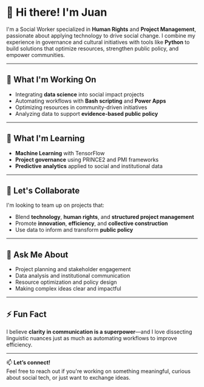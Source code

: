 # 👋 Hi there! I'm Juan

I'm a Social Worker specialized in **Human Rights** and **Project Management**, passionate about applying technology to drive social change. I combine my experience in governance and cultural initiatives with tools like **Python** to build solutions that optimize resources, strengthen public policy, and empower communities.

---

## 🚀 What I'm Working On

- Integrating **data science** into social impact projects  
- Automating workflows with **Bash scripting** and **Power Apps**  
- Optimizing resources in community-driven initiatives  
- Analyzing data to support **evidence-based public policy**

---

## 🌱 What I'm Learning

- **Machine Learning** with TensorFlow  
- **Project governance** using PRINCE2 and PMI frameworks  
- **Predictive analytics** applied to social and institutional data

---

## 🤝 Let's Collaborate

I'm looking to team up on projects that:

- Blend **technology**, **human rights**, and **structured project management**  
- Promote **innovation**, **efficiency**, and **collective construction**  
- Use data to inform and transform **public policy**

---

## 💬 Ask Me About

- Project planning and stakeholder engagement  
- Data analysis and institutional communication  
- Resource optimization and policy design  
- Making complex ideas clear and impactful

---

## ⚡ Fun Fact

I believe **clarity in communication is a superpower**—and I love dissecting linguistic nuances just as much as automating workflows to improve efficiency.

---

📫 **Let’s connect!**  
Feel free to reach out if you're working on something meaningful, curious about social tech, or just want to exchange ideas.
